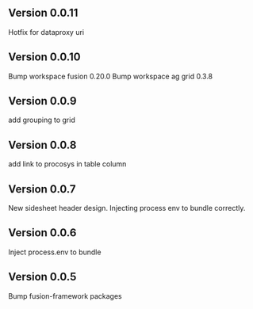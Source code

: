 ## Version 0.0.11
Hotfix for dataproxy uri

## Version 0.0.10
Bump workspace fusion 0.20.0
Bump workspace ag grid 0.3.8

## Version 0.0.9
add grouping to grid

## Version 0.0.8
add link to procosys in table column

## Version 0.0.7
New sidesheet header design.
Injecting process env to bundle correctly. 

## Version 0.0.6
Inject process.env to bundle

## Version 0.0.5
Bump fusion-framework packages


